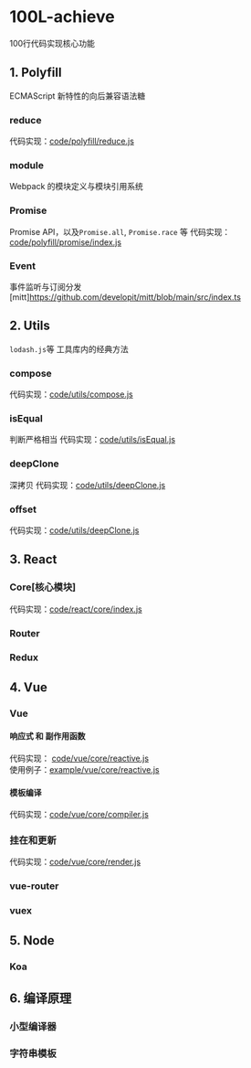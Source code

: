 # 100L-achieve
100行代码实现核心功能

## 1. Polyfill
ECMAScript 新特性的向后兼容语法糖

### reduce
代码实现：[code/polyfill/reduce.js](./code/polyfill/reduce.js)

### module
Webpack 的模块定义与模块引用系统

### Promise
Promise API，以及`Promise.all`, `Promise.race` 等
代码实现：[code/polyfill/promise/index.js](./code/polyfill/promise/index.js)

### Event
事件监听与订阅分发
[mitt]https://github.com/developit/mitt/blob/main/src/index.ts

## 2. Utils
`lodash.js`等 工具库内的经典方法

### compose
代码实现：[code/utils/compose.js](./code/utils/compose.js)


### isEqual
判断严格相当
代码实现：[code/utils/isEqual.js](./code/utils/isEqual.js)

### deepClone
深拷贝
代码实现：[code/utils/deepClone.js](./code/utils/deepClone.js)

### offset
代码实现：[code/utils/deepClone.js](./code/utils/jqueryOffset.js)

## 3. React
### Core[核心模块]
代码实现：[code/react/core/index.js](./code/react/core/index.js)

### Router

### Redux

## 4. Vue

### Vue
#### 响应式 和 副作用函数
代码实现： [code/vue/core/reactive.js](./code/vue/core/reactive.js)  
使用例子：[example/vue/core/reactive.js](./example/vue/core/reactive.html)

#### 模板编译
代码实现：[code/vue/core/compiler.js](./code/vue/core/compiler.js)

### 挂在和更新
代码实现：[code/vue/core/render.js](./code/vue/core/render.js)

### vue-router


### vuex

## 5. Node

### Koa

## 6. 编译原理
### 小型编译器

### 字符串模板
